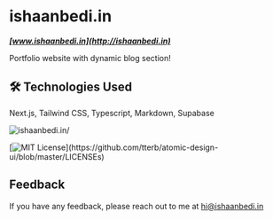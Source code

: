 # ishaanbedi.in

**_[www.ishaanbedi.in](http://ishaanbedi.in)_**

Portfolio website with dynamic blog section!

## 🛠 Technologies Used

Next.js, Tailwind CSS, Typescript, Markdown, Supabase

![ishaanbedi.in/](https://og-image.vercel.app/**Ishaan%20Bedi**%20%3Cbr%3Eishaanbedi.in.png?theme=dark&md=1&fontSize=100px&images=https%3A%2F%2Fassets.vercel.com%2Fimage%2Fupload%2Ffront%2Fassets%2Fdesign%2Fnextjs-white-logo.svg&images=https%3A%2F%2Fcdn.jsdelivr.net%2Fgh%2Fremojansen%2Flogo.ts%40master%2Fts.svg)

[![MIT License](https://img.shields.io/apm/l/atomic-design-ui.svg?)](https://github.com/tterb/atomic-design-ui/blob/master/LICENSEs)

## Feedback

If you have any feedback, please reach out to me at hi@ishaanbedi.in

